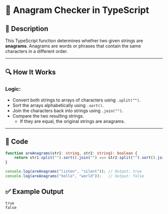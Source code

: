 # 📌 Anagram Checker in TypeScript

## 🚀 Description
This TypeScript function determines whether two given strings are **anagrams**. Anagrams are words or phrases that contain the same characters in a different order.

---

## 🔍 How It Works

### Logic:
- Convert both strings to arrays of characters using `.split("")`.
- Sort the arrays alphabetically using `.sort()`.
- Join the characters back into strings using `.join("")`.
- Compare the two resulting strings.
  - If they are equal, the original strings are anagrams.

---

## 📂 Code

```typescript
function areAnagrams(str1: string, str2: string): boolean {
    return str1.split("").sort().join("") === str2.split("").sort().join("");
}

console.log(areAnagrams("listen", "silent")); // Output: true
console.log(areAnagrams("hello", "world"));   // Output: false
```
## ✅ Example Output
```
true
false
```

